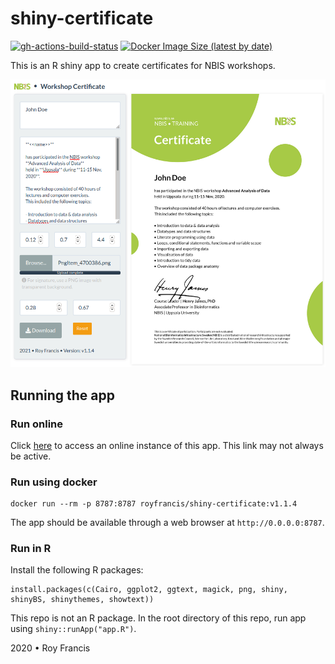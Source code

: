 # shiny-certificate

[![gh-actions-build-status](https://github.com/royfrancis/shiny-certificate/workflows/build/badge.svg)](https://github.com/royfrancis/shiny-certificate/actions?workflow=build) [![Docker Image Size (latest by date)](https://img.shields.io/docker/image-size/royfrancis/shiny-certificate?label=dockerhub)](https://hub.docker.com/repository/docker/royfrancis/shiny-certificate)

This is an R shiny app to create certificates for NBIS workshops.

![](preview.png)

## Running the app

### Run online

Click [here](https://roymf.shinyapps.io/certificate/) to access an online instance of this app. This link may not always be active.

### Run using docker

```
docker run --rm -p 8787:8787 royfrancis/shiny-certificate:v1.1.4
```

The app should be available through a web browser at `http://0.0.0.0:8787`.

### Run in R

Install the following R packages:

```
install.packages(c(Cairo, ggplot2, ggtext, magick, png, shiny, shinyBS, shinythemes, showtext))
```

This repo is not an R package. In the root directory of this repo, run app using `shiny::runApp("app.R")`.

2020 • Roy Francis
